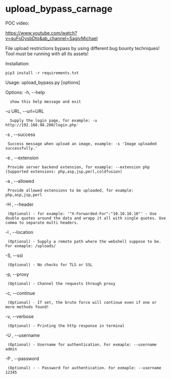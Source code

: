 # upload_bypass_carnage

POC video:

   https://www.youtube.com/watch?v=quFoDysbDto&ab_channel=SagivMichael

File upload restrictions bypass by using different bug bounty techniques!
Tool must be running with all its assets!

 Installation:

    pip3 install -r requirements.txt

Usage: upload_bypass.py [options]

Options:
  -h, --help            
  
      show this help message and exit
  
  -u URL, --url=URL    
  
      Supply the login page, for example: -u http://192.168.98.200/login.php'
  
  -s , --success
  
     Success message when upload an image, example: -s 'Image uploaded successfully.'
      
  -e , --extension 
  
     Provide server backend extension, for example: --extension php (Supported extensions: php,asp,jsp,perl,coldfusion)
      
   -a , --allowed
   
     Provide allowed extensions to be uploaded, for example: php,asp,jsp,perl
  
  -H , --header 
       
     (Optional) - for example: '"X-Forwarded-For":"10.10.10.10"' - Use double quotes around the data and wrapp it all with single quotes. Use comma to separate multi headers.

  -l , --location
        
     (Optional) - Supply a remote path where the webshell suppose to be. For exmaple: /uploads/
  
  -S, --ssl
       
     (Optional) - No checks for TLS or SSL
  
  -p, --proxy
     
     (Optional) - Channel the requests through proxy
  
  -c, --continue
      
     (Optional) - If set, the brute force will continue even if one or more methods found!
  
  -v, --verbose
    
     (Optional) - Printing the http response in terminal
    
  -U , --username
  
     (Optional) - Username for authentication. For exmaple: --username admin
  
  -P , --password 
  
     (Optional) - - Password for authentication. For exmaple: --username 12345
